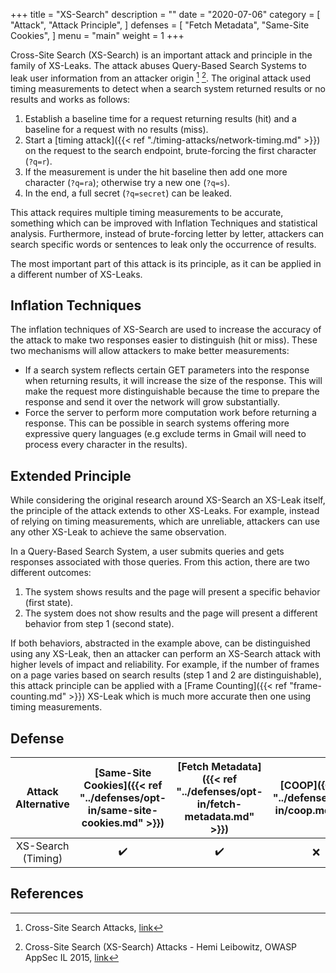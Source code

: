 +++
title = "XS-Search"
description = ""
date = "2020-07-06"
category = [
    "Attack",
    "Attack Principle",
]
defenses = [
    "Fetch Metadata",
    "Same-Site Cookies",
]
menu = "main"
weight = 1
+++

Cross-Site Search (XS-Search) is an important attack and principle in the family of XS-Leaks. The attack abuses Query-Based Search Systems to leak user information from an attacker origin [^1] [^2]. The original attack used timing measurements to detect when a search system returned results or no results and works as follows:

1. Establish a baseline time for a request returning results (hit) and a baseline for a request with no results (miss).
2. Start a [timing attack]({{< ref "./timing-attacks/network-timing.md" >}}) on the request to the search endpoint, brute-forcing the first character (`?q=r`).
3. If the measurement is under the hit baseline then add one more character (`?q=ra`); otherwise try a new one (`?q=s`).
4. In the end, a full secret (`?q=secret`) can be leaked.

This attack requires multiple timing measurements to be accurate, something which can be improved with Inflation Techniques and statistical analysis. Furthermore, instead of brute-forcing letter by letter, attackers can search specific words or sentences to leak only the occurrence of results.

The most important part of this attack is its principle, as it can be applied in a different number of XS-Leaks.

## Inflation Techniques

The inflation techniques of XS-Search are used to increase the accuracy of the attack to make two responses easier to distinguish (hit or miss). These two mechanisms will allow attackers to make better measurements:

- If a search system reflects certain GET parameters into the response when returning results, it will increase the size of the response. This will make the request more distinguishable because the time to prepare the response and send it over the network will grow substantially.
- Force the server to perform more computation work before returning a response. This can be possible in search systems offering more expressive query languages (e.g exclude terms in Gmail will need to process every character in the results).

## Extended Principle

While considering the original research around XS-Search an XS-Leak itself, the principle of the attack extends to other XS-Leaks. For example, instead of relying on timing measurements, which are unreliable, attackers can use any other XS-Leak to achieve the same observation.

In a Query-Based Search System, a user submits queries and gets responses associated with those queries. From this action, there are two different outcomes:

1. The system shows results and the page will present a specific behavior (first state).
2. The system does not show results and the page will present a different behavior from step 1 (second state).

If both behaviors, abstracted in the example above, can be distinguished using any XS-Leak, then an attacker can perform an XS-Search attack with higher levels of impact and reliability. For example, if the number of frames on a page varies based on search results (step 1 and 2 are distinguishable), this attack principle can be applied with a [Frame Counting]({{< ref "frame-counting.md" >}}) XS-Leak which is much more accurate then one using timing measurements.


## Defense

| Attack Alternative  | [Same-Site Cookies]({{< ref "../defenses/opt-in/same-site-cookies.md" >}})  | [Fetch Metadata]({{< ref "../defenses/opt-in/fetch-metadata.md" >}})  | [COOP]({{< ref "../defenses/opt-in/coop.md" >}})  |  [Framing Protections]({{< ref "../defenses/opt-in/xfo.md" >}}) |
|:----------------------------------:|:--------------------------:|:---------------:|:-----:|:--------------------:|
| XS-Search (Timing)                 |         ✔️                 |      ✔️         |  ❌   |          ❌         |

## References

[^1]: Cross-Site Search Attacks, [link](https://446h.cybersec.fun/xssearch.pdf)
[^2]: Cross-Site Search (XS-Search) Attacks - Hemi Leibowitz, OWASP AppSec IL 2015, [link](https://owasp.org/www-pdf-archive/AppSecIL2015_Cross-Site-Search-Attacks_HemiLeibowitz.pdf)